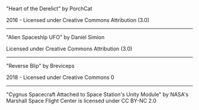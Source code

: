
"Heart of the Derelict"
by PorchCat

2016 - Licensed under
Creative Commons
Attribution (3.0)

---
"Alien Spaceship UFO"
by Daniel Simion

Licensed under
Creative Commons
Attribution (3.0)

---

"Reverse Blip"
by Breviceps

2018 - Licensed under
Creative Commons 0


---


"Cygnus Spacecraft Attached to Space Station's Unity Module" by NASA's Marshall Space Flight Center is licensed under CC BY-NC 2.0
